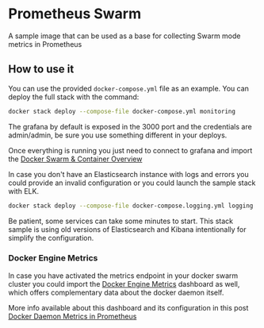 # Prometheus Swarm

A sample image that can be used as a base for collecting Swarm mode metrics in Prometheus

## How to use it

You can use the provided `docker-compose.yml` file as an example. You can deploy the full stack with the command:

```bash
docker stack deploy --compose-file docker-compose.yml monitoring
```

The grafana by default is exposed in the 3000 port and the credentials are admin/admin, be sure you use something different in your deploys.

Once everything is running you just need to connect to grafana and import the [Docker Swarm & Container Overview](https://grafana.net/dashboards/609)

In case you don't have an Elasticsearch instance with logs and errors you could provide an invalid configuration or you could launch the sample stack with ELK.

```bash
docker stack deploy --compose-file docker-compose.logging.yml logging
```

Be patient, some services can take some minutes to start.
This stack sample is using old versions of Elasticsearch and Kibana intentionally for simplify the configuration.

### Docker Engine Metrics
In case you have activated the metrics endpoint in your docker swarm cluster you could import the [Docker Engine Metrics](https://grafana.net/dashboards/1229) dashboard as well, which offers complementary data about the docker daemon itself.

More info available about this dashboard and its configuration in this post [Docker Daemon Metrics in Prometheus](https://medium.com/@basilio.vera/docker-swarm-metrics-in-prometheus-e02a6a5745a#.ei8n7eykb)
